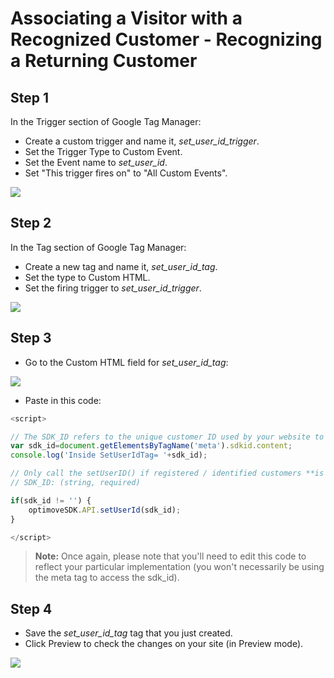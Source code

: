 # Associating a Visitor with a Recognized Customer - Recognizing a Returning Customer

## Step 1
In the Trigger section of Google Tag Manager: 
* Create a custom trigger and name it, _set_user_id_trigger_.
* Set the Trigger Type to Custom Event.
* Set the Event name to _set_user_id_.
* Set "This trigger fires on" to "All Custom Events".

<p align="left"><kbd><img src="https://github.com/optimove-tech/Web-SDK-Integration-Guide/blob/master/Web-SDK-Basic-Code-Setup/images/set_user_id_trigger.png?raw=true"></kbd></p>

## Step 2
In the Tag section of Google Tag Manager: 
* Create a new tag and name it, _set_user_id_tag_.
* Set the type to Custom HTML.
* Set the firing trigger to _set_user_id_trigger_.

<p align="left"><kbd><img src="https://github.com/optimove-tech/Web-SDK-Integration-Guide/blob/master/Web-SDK-Basic-Code-Setup/images/set_user_id_tag.png?raw=true"><kbd></p>

## Step 3
* Go to the Custom HTML field for _set_user_id_tag_:

<p align="left"><kbd><img src="https://github.com/optimove-tech/Web-SDK-Integration-Guide/blob/master/Web-SDK-Basic-Code-Setup/images/set_user_id_tag_html_input.png?raw=true"><kbd></p>

* Paste in this code:

```javascript
<script>

// The SDK_ID refers to the unique customer ID used by your website to identify registered customers/users. 
var sdk_id=document.getElementsByTagName('meta').sdkid.content;
console.log('Inside SetUserIdTag= '+sdk_id);

// Only call the setUserID() if registered / identified customers **is not** empty, null, unidentified. 
// SDK_ID: (string, required)

if(sdk_id != '') {
	optimoveSDK.API.setUserId(sdk_id);
}

</script>

```
>**Note:**
Once again, please note that you'll need to edit this code to reflect your particular implementation (you won't necessarily be using the meta tag to access the sdk_id).

## Step 4
* Save the _set_user_id_tag_ tag that you just created.
* Click Preview to check the changes on your site (in Preview mode).

<p align="left"><kbd><img src="https://github.com/optimove-tech/Web-SDK-Integration-Guide/blob/master/Web-SDK-Basic-Code-Setup/images/preview_screenshot_2.png?raw=true"><kbd></p>
